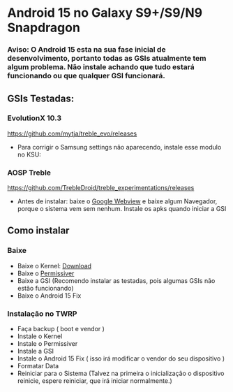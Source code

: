# Android 15 no Galaxy S9+/S9/N9 Snapdragon
### Aviso: O Android 15 esta na sua fase inicial de desenvolvimento, portanto todas as GSIs atualmente tem algum problema. Não instale achando que tudo estará funcionando ou que qualquer GSI funcionará.

## GSIs Testadas:

### EvolutionX 10.3

https://github.com/mytja/treble_evo/releases
- Para corrigir o Samsung settings não aparecendo, instale esse modulo no KSU: 


### AOSP Treble

https://github.com/TrebleDroid/treble_experimentations/releases
- Antes de instalar: baixe o [Google Webview](https://www.apkmirror.com/apk/google-inc/android-system-webview/android-system-webview-132-0-6834-165-release/android-system-webview-132-0-6834-165-android-apk-download/) e baixe algum Navegador, porque o sistema vem sem nenhum. Instale os apks quando iniciar a GSI

## Como instalar
### Baixe


- Baixe o Kernel:    [Download](https://github.com/backslashxx/KernelSU/releases)
- Baixe o  [Permissiver](https://sourceforge.net/projects/sgsi137/files/Permissiver%20v5.zip/download)
- Baixe a GSI (Recomendo instalar as testadas, pois algumas GSIs não estão funcionando)
- Baixe o Android 15 Fix

### Instalação no TWRP

- Faça backup ( boot e vendor )
- Instale o Kernel
- Instale o Permissiver
- Instale a GSI
- Instale o Android 15 Fix ( isso irá modificar o vendor do seu dispositivo )
- Formatar Data
- Reiniciar para o Sistema (Talvez na primeira o inicialização o dispositivo reinicie, espere reiniciar, que irá iniciar normalmente.)
